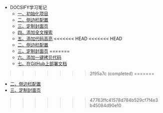 * DOCSIFY学习笔记
  * [一、初始化项目](docsifyUsage/docsifyUsageChapter1.md)
  * [二、侧边栏配置](docsifyUsage/docsifyUsageChapter2.md)
  * [三、定制封面页](./docsifyUsage/docsifyUsageChapter3.md)
  * [四、添加全文搜索](./docsifyUsage/docsifyUsageChapter4.md)
  * [五、添加代码高亮](docsifyUsage/docsifyUsageChapter5.md)
<<<<<<< HEAD
<<<<<<< HEAD
  * [二、侧边栏配置](docsifyUsage/docsifyUsageChapter6.md)
  * [三、定制封面页](./docsifyUsage/docsifyUsageChapter7.md)
=======
  * [六、添加一键拷贝代码](docsifyUsage/docsifyUsageChapter6.md)
  * [七、在GitHub上部署文档](./docsifyUsage/docsifyUsageChapter7.md)
>>>>>>> 2f95a7c (completed)
=======
  * [二、侧边栏配置](docsifyUsage/docsifyUsageChapter6.md)
  * [三、定制封面页](./docsifyUsage/docsifyUsageChapter7.md)
>>>>>>> 47763ffc41578d784b529cf7f4e3b45084d90e10
